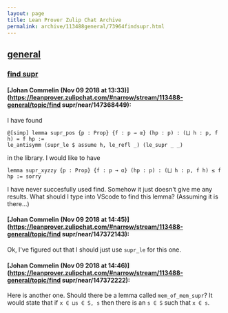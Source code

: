 ```yaml
---
layout: page
title: Lean Prover Zulip Chat Archive 
permalink: archive/113488general/73964findsupr.html
---
```


## [general](index.html)
### [find supr](73964findsupr.html)

#### [Johan Commelin (Nov 09 2018 at 13:33)](https://leanprover.zulipchat.com/#narrow/stream/113488-general/topic/find supr/near/147368449):
I have found
```lean
@[simp] lemma supr_pos {p : Prop} {f : p → α} (hp : p) : (⨆ h : p, f h) = f hp :=
le_antisymm (supr_le $ assume h, le_refl _) (le_supr _ _)
```
in the library. I would like to have
```lean
lemma supr_xyzzy {p : Prop} {f : p → α} (hp : p) : (⨆ h : p, f h) ≤ f hp := sorry
```
I have never succesfully used find. Somehow it just doesn't give me any results. What should I type into VScode to find this lemma? (Assuming it is there...)

#### [Johan Commelin (Nov 09 2018 at 14:45)](https://leanprover.zulipchat.com/#narrow/stream/113488-general/topic/find supr/near/147372143):
Ok, I've figured out that I should just use `supr_le` for this one.

#### [Johan Commelin (Nov 09 2018 at 14:46)](https://leanprover.zulipchat.com/#narrow/stream/113488-general/topic/find supr/near/147372222):
Here is another one. Should there be a lemma called `mem_of_mem_supr`?
It would state that if `x ∈ ⊔s ∈ S, s` then there is an `s ∈ S` such that `x ∈ s`.

